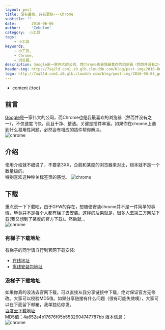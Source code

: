 ```yaml
---
layout: post
title: 没有最快，只有更快---Chrome
subtitle: ""
date:       2016-06-06
author:     "Zebulon"
category:  小工具
tags:
    - 小工具
keywords:
    - 小工具,
    - Chrome,
    - 浏览器,
description: Google是一家伟大的公司，而Chrome也是我最喜欢的浏览器（然而并没有之一），不仅速度飞快，而且干净、整洁。关键是插件丰富。如果你在chrome上遇到什么易用性问题，必然会有相应的插件帮你解决。
header-img: http://7xq2ld.com1.z0.glb.clouddn.com/blog/post-img/2016-06-08_thumbs-up.jpg
logo: http://7xq2ld.com1.z0.glb.clouddn.com/blog/post-img/2016-06-08_google-chrome.png
---
```

* content
{:toc}

## 前言

[Google](https://www.google.com)是一家伟大的公司，而Chrome也是我最喜欢的浏览器（然而并没有之一），不仅速度飞快，而且干净、整洁。关键是插件丰富。如果你在chrome上遇到什么易用性问题，必然会有相应的插件帮你解决。  
![chrome](http://7xq2ld.com1.z0.glb.clouddn.com/blog/post-img/2016-06-08_chrome.png)

## 介绍

使用介绍就不细说了，不要拿3XX，企鹅和某度的浏览器来对比，根本就不是一个数量级的。  
特别喜欢这种秒关标签页的感觉。
![chrome](http://7xq2ld.com1.z0.glb.clouddn.com/blog/post-img/2016-06-08-chrome.gif)

## 下载

重点说一下下载吧，由于GFW的存在，想随便安装chrome并不是一件简单的事情，毕竟并不是每个人都有梯子去安装。这样的后果就是，很多人去第三方网站下载(我又想到了某度的官方下载)。然后就...  
![chrome](http://7xq2ld.com1.z0.glb.clouddn.com/blog/post-img/2016-06-08_baidu-chrome.png)

### 有梯子下载地址

有梯子的同学请自行到官网下载安装:
- [在线地址](https://www.google.com/chrome/browser/desktop/index.html)
- [离线安装包地址](https://www.google.com/chrome/browser/desktop/index.html?standalone=1)

### 没梯子下载地址

如果你真的没法去官网下载，可以直接从我分享链接中下载，绝对保证官方无修改。大家可以校验MD5值。如果分享链接有什么问题（很有可能失效噢），大家可以在下面留下邮箱，我单独给你发。  
[百度云下载地址](http://pan.baidu.com/s/1bpdW7t9 )  
MD5值：4a652a4b17676f05b5532904747787bb
版本信息：  
![chrome](http://7xq2ld.com1.z0.glb.clouddn.com/blog/post-img/2016-06-08_chrome_version-1.png)

